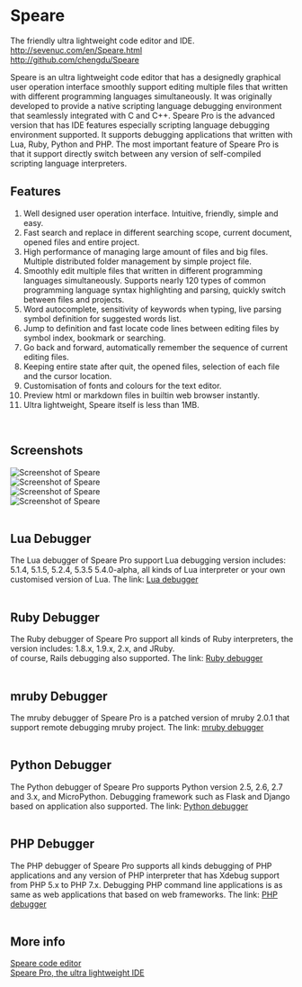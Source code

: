# Speare
The friendly ultra lightweight code editor and IDE.<br>
http://sevenuc.com/en/Speare.html<br>
http://github.com/chengdu/Speare<br>

Speare is an ultra lightweight code editor that has a designedly graphical user operation interface smoothly support editing multiple files that written with different programming languages simultaneously. It was originally developed to provide a native scripting language debugging environment that seamlessly integrated with C and C++. Speare Pro is the advanced version that has IDE features especially scripting language debugging environment supported. It supports debugging applications that written with Lua, Ruby, Python and PHP. The most important feature of Speare Pro is that it support directly switch between any version of self-compiled scripting language interpreters.<br>

Features
------------
1. Well designed user operation interface. Intuitive, friendly, simple and easy. <br>
2. Fast search and replace in different searching scope, current document, opened files and entire project.<br>
3. High performance of managing large amount of files and big files. Multiple distributed folder management by simple project file.<br>
4. Smoothly edit multiple files that written in different programming languages simultaneously. Supports nearly 120 types of common programming language syntax highlighting and parsing, quickly switch between files and projects.<br>
5. Word autocomplete, sensitivity of keywords when typing, live parsing symbol definition for suggested words list.<br>
6. Jump to definition and fast locate code lines between editing files by symbol index, bookmark or searching.<br>
7. Go back and forward, automatically remember the sequence of current editing files.<br>
8. Keeping entire state after quit, the opened files, selection of each file and the cursor location.<br>
9. Customisation of fonts and colours for the text editor.<br>
10. Preview html or markdown files in builtin web browser instantly.<br>
11. Ultra lightweight, Speare itself is less than 1MB.<br>
<br>

Screenshots
-------------
![Screenshot of Speare](http://sevenuc.com/images/Speare/1.png) <br>
![Screenshot of Speare](http://sevenuc.com/images/Speare/2.png) <br>
![Screenshot of Speare](http://sevenuc.com/images/Speare/9.png) <br>
![Screenshot of Speare](http://sevenuc.com/images/Speare/3.png) <br>
<br>

Lua Debugger
-----------
The Lua debugger of Speare Pro support Lua debugging version includes: 5.1.4, 5.1.5, 5.2.4, 5.3.5 5.4.0-alpha, all kinds of Lua interpreter or your own customised version of Lua. The link: [Lua debugger](http://sevenuc.com/en/debugger.html#lua)<br>
<br>

Ruby Debugger
-----------
The Ruby debugger of Speare Pro support all kinds of Ruby interpreters, the version includes: 1.8.x, 1.9.x, 2.x, and JRuby.<br>
of course, Rails debugging also supported. The link: [Ruby debugger](http://sevenuc.com/en/debugger.html#ruby)<br>
<br>

mruby Debugger
-----------
The mruby debugger of Speare Pro is a patched version of mruby 2.0.1 that support remote debugging mruby project. The link: [mruby debugger](http://sevenuc.com/en/debugger.html#mruby)<br>
<br>

Python Debugger
-----------
The Python debugger of Speare Pro supports Python version 2.5, 2.6, 2.7 and 3.x, and MicroPython. Debugging framework such as Flask and Django based on application also supported. The link: [Python debugger](http://sevenuc.com/en/debugger.html#python)<br>
<br>

PHP Debugger
-----------
The PHP debugger of Speare Pro supports all kinds debugging of PHP applications and any version of PHP interpreter that has Xdebug support from PHP 5.x to PHP 7.x. Debugging PHP command line applications is as same as web applications that based on web frameworks. The link: [PHP debugger](http://sevenuc.com/en/debugger.html#php)<br>
<br>

More info
-------------
[Speare code editor](http://sevenuc.com/en/Speare.html)<br>
[Speare Pro, the ultra lightweight IDE](http://sevenuc.com/en/debugger.html)<br>

